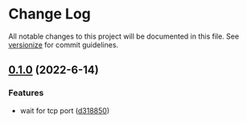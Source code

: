 # Change Log

All notable changes to this project will be documented in this file. See [versionize](https://github.com/versionize/versionize) for commit guidelines.

<a name="0.1.0"></a>
## [0.1.0](https://www.github.com/PDMLab/WaitForPort.NET/releases/tag/v0.1.0) (2022-6-14)

### Features

* wait for tcp port ([d318850](https://www.github.com/PDMLab/WaitForPort.NET/commit/d318850c97b105cbea720aea4fbd49b31007315b))

